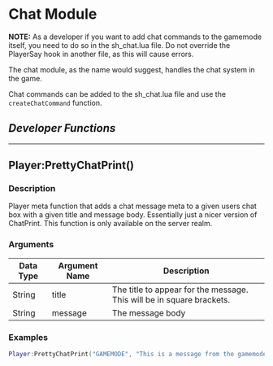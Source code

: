 # **Chat Module**

**NOTE:** As a developer if you want to add chat commands to the gamemode itself, you need to do so in the sh_chat.lua file. Do not override the PlayerSay hook in another file, as this will cause errors.

The chat module, as the name would suggest, handles the chat system in the game.

Chat commands can be added to the sh_chat.lua file and use the `createChatCommand` function.

## ***Developer Functions***
---
## Player:PrettyChatPrint()

### Description

Player meta function that adds a chat message meta to a given users chat box with a given title and message body. Essentially just a nicer version of ChatPrint. This function is only available on the server realm.

### Arguments

| Data Type 	| Argument Name 	| Description                                                           	|
|-----------	|---------------	|-----------------------------------------------------------------------	|
| String    	| title         	| The title to appear for the message. This will be in square brackets. 	|
| String    	| message       	| The message body                                                      	|

### Examples

```lua
Player:PrettyChatPrint("GAMEMODE", "This is a message from the gamemode.")
```
